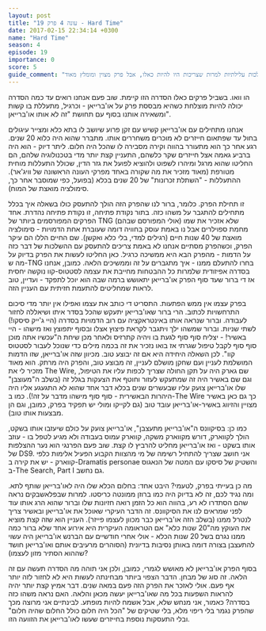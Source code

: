 ```yaml
---
layout: post
title: "עונה 4 פרק 19 - Hard Time"
date: 2017-02-15 22:34:14 +0300
name: "Hard Time"
season: 4
episode: 19
importance: 0
score: 5
guide_comment: "נטול במכוון השלכות עלילתיות למרות שצריכות היו להיות כאלו, אבל פרק מצוין ומומלץ מאוד"
---
```

הו וואו. בשביל פרקים כאלו הסדרה הזו קיימת. שוב פעם אנחנו רואים עד כמה הסדרה יכולה להיות מוצלחת כשהיא מבססת פרק על או'ברייאן - וכרגיל, מתעללת בו קשות ומשאירה אותנו בסוף עם תחושת "זה לא אותו או'ברייאן".

אנחנו מתחילים עם או'ברייאן קשיש עם זקן פרוע שיושב לו בתא כלא ומצייר עיגולים בחול עד שפתאום חייזרים לא מוכרים משחררים אותו. מתברר שהוא היה כלוא 20 שנים. רגע אחר כך הוא מתעורר בהווה וקירה מסבירה לו שהכל היה חלום. ליתר דיוק - הוא היה ברביע גאמה אצל חייזרים שקר כלשהם, התעניין קצת יותר מדי בטכנולוגיה שלהם, הם החליטו שהוא מרגל ומיהרו לשפוט ולהוציא לפועל את גזר הדין, שכולל התעללות מוחית מטורפת (מאוד מזכיר את מה שקורה באחד מפרקי העונה הראשונה של וויג'אר). ההתעללות - "השתלת זכרונות" של 20 שנים בכלא (בפועל, כפי שמוסבר אחר כך, סימולציה מואצת של המוח).

זו תחילת הפרק. כלומר, ברור לנו שהפרק הזה הולך להתעסק כולו בשאלה איך בכלל מתחילים להתגבר על משהו כזה. בתור נקודת פתיחה, זו נקודת פתיחה נהדרת. אחד הפרקים המפורסמים ביותר של TNG (אולי המפורסם שבהם) שלא אזכיר את שמו מחמת ספוילרים אבל נו באמת עוסק בחוויה דומה שעוברת אחת הדמויות - סימולציה מואצת של 40 שנות חיים (רגילים למדי, בלי כלא ואקשן). שם החיים הללו הם עיקר הפרק, וכשהפרק מסתיים אנחנו לא באמת צריכים להתעסק עם ההשלכות של דבר כזה על הדמות - מהפרק הבא היא ממשיכה כרגיל. כאן החליטו לעשות את הפרק בדיוק על מה ש-TNG בחרו להתעלם ממנו - איך מתגברים על זה וממשיכים הלאה. כמובן, אנחנו בסדרה אפיזודית שלמרות כל ההבטחות מחייבת את עצמה לסטטוס-קוו נוקשה יחסית אז די ברור שעד סוף הפרק או'ברייאן יתאושש ברמה שבה הוא יוכל לתפקד - ועדיין, טוב לראות שמחליטים להתעמת חזיתית עם העניין הזה.

בפרק עצמו אין ממש הפתעות. התסריט די כותב את עצמו ואפילו אין יותר מדי סיכום התרחשויות לכתוב. הרי ברור שאו'ברייאן יתעקש שהכל בסדר איתו ושיאללה לחזור לעבודה. וברור שנראה אותו באינטראקציה עם רוב הדמויות בסדרה (היי ג'ייק סיסקו!) לשתי שניות. וברור שמשהו ילך ויתגבר לקראת פיצוץ אצלו ובסוף יתפוצץ ואז מישהו - היי באשיר! - יצליח סוף סוף לגעת בו ויהיה קתרזיס ולאחר מכן שיחת ה"עכשיו אתה מוכן סוף סוף לקבל טיפול שגרתי אז בואו נזכיר את זה בכמה מילים כדי שנוכל לעבור לסטטוס קוו". לכן השאלה היחידה היא אם זה יבוצע טוב. מכיוון שזה או'ברייאן, שזו הדמות המושלמת לעניין ועם שחקן מושלם לעניין, זה מבוצע טוב, והפרק היה מרתק. הוא מאוד מזכיר לי את The Wire, שם גארק היה על תקן החולה שצריך לכפות עליו את הטיפול, וגם שם באשיר היה זה שמתעקש לעזור וחוטף את הצעקות בגלל זה (בשלב ה"מעוצבן" שלו או'ברייאן צועק עליו שבעשרים שנים בכלא דבר אחד שהוא לא התגעגע אליו היה היהרות הבאשירית - סוף סוף מישהו מדבר על זה!). כמו ב-The Wire כך גם כאן באשיר מצויין והזיווג באשיר-או'ברייאן עובד טוב (גם לקייקו ומולי יש תפקיד בפרק, כמובן, וגם הן מבצעות אותו טוב).

כמו כן: בסיקוונס ה"או'ברייאן מתעצבן", או'ברייאן צועק על כולם שיעזבו אותו בשקט, הולך לקווארק, דורש מקווארק משקה, קווארק עמוס בעבודה ולא מגיע לטפל בו - עוזב אותו בשקט - ואז או'ברייאן מחליט להרביץ לו קצת. שוב פעם הפרנגי הוא נער ההצלפות של DS9. אני חושב שצריך להתחיל רשימה של מי מהצוות הקבוע הפעיל אלימות כלפי קווארק - יש את קירה ב-Dramatis personae והשטיק של סיסקו עם המטה של הנאגוס ב-The Search, Part I גם נחשב.

מה כן בעייתי בפרק, לטעמי? היבט אחד: בחלום הכלא שלו היה לאו'ברייאן שותף לתא. ומה נגיד לכם, זה לא בדיוק היה כמו ברוזן ממונטה כריסטו. למרות שבפלאשבקים נראה שהם הסתדרו לא רע, בהווה הוא כל הזמן רואה חזיונות שלו וברור שהוא הרג אותו עוד לפני שמראים לנו את הסיקוונס. זה הדבר העיקרי שאוכל את או'ברייאן ובאשיר צריך לנטרל ממנו (בשלב הזה או'ברייאן כבר מכוון לעצמו פייזר). העניין הוא שזה קצת מוציא את העוקץ מה"20 שנות כלא" אם הטראומה העיקרית היא אירוע אחד שלא ברור כמה ממנו נגרם בשל 20 שנות הכלא - אולי אחרי חודשיים עם הברנש או'ברייאן היה עשוי להתעצבן בצורה דומה באותן נסיבות בדיונית (הסוהרים מרעיבים אותם ואו'ברייאן חושד שההוא הסתיר מזון לעצמו)?

בסוף הפרק או'ברייאן לא מאושש לגמרי, כמובן, ולכן אני תוהה מה הסדרה תעשה עם זה הלאה. זה סוג של מבחן. הדבר הצפוי ביותר מבחינתה לעשות היא לא לחזור לזה יותר אף פעם. אולי לאזכר את הפרק הזה פעם במאה שנים. דבר אמיץ קצת יותר יהיה להראות השפעות בכל מה שאו'ברייאן יעשה מכאן והלאה. האם נראה משהו כזה בסדרה? כאמור, אני מנחש שלא, אבל אשמח להיות מופתע. לבינתיים אני מרוצה מכך שהפרק נגמר בלי ריפוי מלא, בלי שטיקים של "הכל היה חלום כולל החלום שהיה חלום" ובלי התעסקות נוספת בחייזרים שעשו לאו'ברייאן את הזוועה הזו.